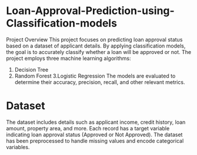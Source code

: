# Loan-Approval-Prediction-using-Classification-models
Project Overview
This project focuses on predicting loan approval status based on a dataset of applicant details. By applying classification models, the goal is to accurately classify whether a loan will be approved or not. The project employs three machine learning algorithms:

1. Decision Tree
2. Random Forest
3.Logistic Regression
The models are evaluated to determine their accuracy, precision, recall, and other relevant metrics.

# Dataset
The dataset includes details such as applicant income, credit history, loan amount, property area, and more. Each record has a target variable indicating loan approval status (Approved or Not Approved). The dataset has been preprocessed to handle missing values and encode categorical variables.
